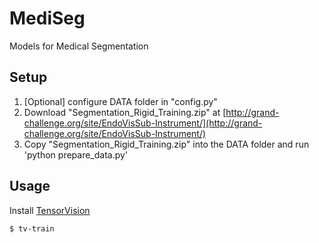 # MediSeg
Models for Medical Segmentation


## Setup

1. [Optional] configure DATA folder in "config.py"
2. Download "Segmentation_Rigid_Training.zip" at [http://grand-challenge.org/site/EndoVisSub-Instrument/](http://grand-challenge.org/site/EndoVisSub-Instrument/)
3. Copy "Segmentation_Rigid_Training.zip" into the DATA folder and run 'python prepare_data.py'


## Usage

Install [TensorVision](https://github.com/TensorVision/TensorVision)

```
$ tv-train
```
